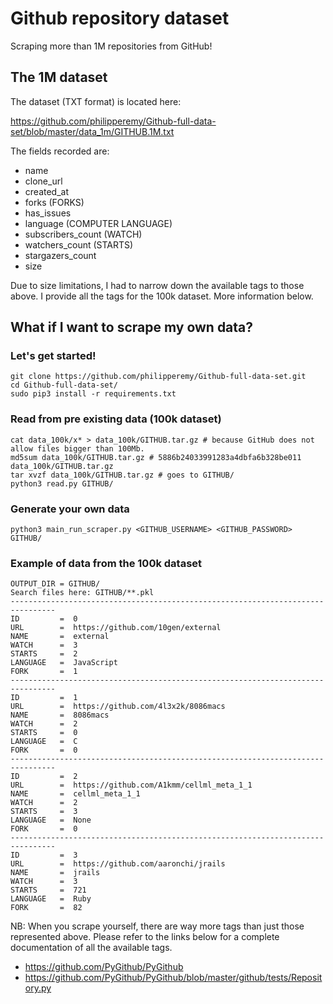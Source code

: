 # Github repository dataset
Scraping more than 1M repositories from GitHub!

## The 1M dataset

The dataset (TXT format) is located here:

https://github.com/philipperemy/Github-full-data-set/blob/master/data_1m/GITHUB.1M.txt

The fields recorded are:
- name
- clone_url
- created_at
- forks (FORKS)
- has_issues
- language (COMPUTER LANGUAGE)
- subscribers_count (WATCH)
- watchers_count (STARTS)
- stargazers_count
- size

Due to size limitations, I had to narrow down the available tags to those above. I provide all the tags for the 100k dataset. More information below.

## What if I want to scrape my own data?

### Let's get started!
```
git clone https://github.com/philipperemy/Github-full-data-set.git
cd Github-full-data-set/
sudo pip3 install -r requirements.txt
```

### Read from pre existing data (100k dataset)
```
cat data_100k/x* > data_100k/GITHUB.tar.gz # because GitHub does not allow files bigger than 100Mb.
md5sum data_100k/GITHUB.tar.gz # 5886b24033991283a4dbfa6b328be011  data_100k/GITHUB.tar.gz
tar xvzf data_100k/GITHUB.tar.gz # goes to GITHUB/
python3 read.py GITHUB/
```

### Generate your own data
```
python3 main_run_scraper.py <GITHUB_USERNAME> <GITHUB_PASSWORD> GITHUB/
```

### Example of data from the 100k dataset
```
OUTPUT_DIR = GITHUB/
Search files here: GITHUB/**.pkl
--------------------------------------------------------------------------------
ID         =  0
URL        =  https://github.com/10gen/external
NAME       =  external
WATCH      =  3
STARTS     =  2
LANGUAGE   =  JavaScript
FORK       =  1
--------------------------------------------------------------------------------
ID         =  1
URL        =  https://github.com/4l3x2k/8086macs
NAME       =  8086macs
WATCH      =  2
STARTS     =  0
LANGUAGE   =  C
FORK       =  0
--------------------------------------------------------------------------------
ID         =  2
URL        =  https://github.com/A1kmm/cellml_meta_1_1
NAME       =  cellml_meta_1_1
WATCH      =  2
STARTS     =  3
LANGUAGE   =  None
FORK       =  0
--------------------------------------------------------------------------------
ID         =  3
URL        =  https://github.com/aaronchi/jrails
NAME       =  jrails
WATCH      =  3
STARTS     =  721
LANGUAGE   =  Ruby
FORK       =  82
```

NB: When you scrape yourself, there are way more tags than just those represented above.
Please refer to the links below for a complete documentation of all the available tags.
- https://github.com/PyGithub/PyGithub
- https://github.com/PyGithub/PyGithub/blob/master/github/tests/Repository.py 
